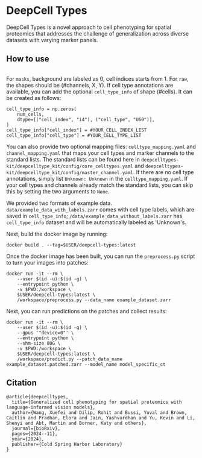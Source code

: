 # DeepCell Types

DeepCell Types is a novel approach to cell phenotyping for spatial proteomics that addresses the challenge of generalization across diverse datasets with varying marker panels. 


## How to use

```
```

For `masks`, background are labeled as 0, cell indices starts from 1. For `raw`, the shapes should be (#channels, X, Y). If cell type annotations are available, you can add the optional `cell_type_info` of shape (#cells). It can be created as follows:
```
cell_type_info = np.zeros(
    num_cells,
    dtype=[("cell_index", "i4"), ("cell_type", "U60")],
)
cell_type_info["cell_index"] = #YOUR_CELL_INDEX_LIST
cell_type_info["cell_type"] = #YOUR_CELL_TYPE_LIST
```

You can also provide two optional mapping files: `celltype_mapping.yaml` and `channel_mapping.yaml` that maps your cell types and marker channels to the standard lists. The standard lists can be found here in `deepcelltypes-kit/deepcelltype_kit/config/core_celltypes.yaml` and `deepcelltypes-kit/deepcelltype_kit/config/master_channel.yaml`. If there are no cell type annotations, simply list `Unknown: Unknown` in the `celltype_mapping.yaml`. If your cell types and channels already match the standard lists, you can skip this by setting the two arguments to `None`.


We provided two formats of example data. `data/example_data_with_labels.zarr` comes with cell type labels, which are saved in `cell_type_info`; `/data/example_data_without_labels.zarr` has `cell_type_info` dataset and will be automatically labeled as 'Unknown's.


Next, build the docker image by running:
```
docker build . --tag=$USER/deepcell-types:latest
```

Once the docker image has been built, you can run the `preprocess.py` script to turn your images into patches:
```
docker run -it --rm \
    --user $(id -u):$(id -g) \
    --entrypoint python \
    -v $PWD:/workspace \
    $USER/deepcell-types:latest \
    /workspace/preprocess.py --data_name example_dataset.zarr
```

Next, you can run predictions on the patches and collect results:
```
docker run -it --rm \
    --user $(id -u):$(id -g) \
    --gpus '"device=0"' \
    --entrypoint python \
    --shm-size 80G \
    -v $PWD:/workspace \
    $USER/deepcell-types:latest \
    /workspace/predict.py --patch_data_name example_dataset.patched.zarr --model_name model_specific_ct
```

## Citation
```
@article{deepcelltypes,
  title={Generalized cell phenotyping for spatial proteomics with language-informed vision models},
  author={Wang, Xuefei and Dilip, Rohit and Bussi, Yuval and Brown, Caitlin and Pradhan, Elora and Jain, Yashvardhan and Yu, Kevin and Li, Shenyi and Abt, Martin and Borner, Katy and others},
  journal={bioRxiv},
  pages={2024--11},
  year={2024},
  publisher={Cold Spring Harbor Laboratory}
}
```

